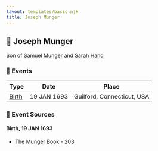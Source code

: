 ```yaml
---
layout: templates/basic.njk
title: Joseph Munger
---
```

## 🔵 Joseph Munger

Son of [Samuel Munger](/people/5/57362828) and [Sarah Hand](/people/7/75255100)

### 📆 Events

Type | Date | Place
------ | ------ | ------
[Birth](#event-event-2) | 19 JAN 1693 | Guilford, Connecticut, USA

### 📰 Event Sources

#### <a id="event-event-2"></a> Birth, 19 JAN 1693
* The Munger Book  - 203
